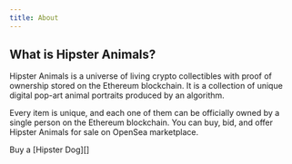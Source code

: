 ```yaml
---
title: About
---
```


## What is Hipster Animals?

Hipster Animals is a universe of living crypto collectibles with proof of
ownership stored on the Ethereum blockchain. It is a collection of unique digital
pop-art animal portraits produced by an algorithm.

Every item is unique, and each one of them can be officially owned by a single
person on the Ethereum blockchain. You can buy, bid, and offer Hipster Animals
for sale on OpenSea marketplace.

Buy a [Hipster Dog][]

[Hipster Dogs]: https://opensea.io/collection/hipsterdogs
